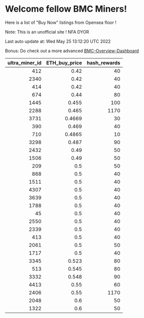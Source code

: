 # Welcome fellow BMC Miners!
Here is a list of "Buy Now" listings from Opensea floor !

Note: This is an unofficial site ! NFA DYOR

Last auto update at: Wed May 25 13:12:20 UTC 2022

Bonus: Do check out a more advanced [BMC-Overview-Dashboard](https://dune.com/defifunk/BMC-Overview-Dashboard)


|   ultra_miner_id |   ETH_buy_price |   hash_rewards |
|-----------------:|----------------:|---------------:|
|              412 |          0.42   |             40 |
|             2340 |          0.42   |             40 |
|              414 |          0.42   |             40 |
|              674 |          0.44   |             80 |
|             1445 |          0.455  |            100 |
|             2288 |          0.465  |           1170 |
|             3731 |          0.4669 |             30 |
|              390 |          0.469  |             40 |
|              710 |          0.4865 |             10 |
|             3298 |          0.487  |             90 |
|             2432 |          0.49   |             50 |
|             1506 |          0.49   |             50 |
|              209 |          0.5    |             50 |
|              868 |          0.5    |             40 |
|             1511 |          0.5    |             40 |
|             4307 |          0.5    |             40 |
|             3639 |          0.5    |             40 |
|             1788 |          0.5    |             40 |
|               45 |          0.5    |             40 |
|             2550 |          0.5    |             40 |
|             2339 |          0.5    |             40 |
|              413 |          0.5    |             40 |
|             2061 |          0.5    |             50 |
|             1717 |          0.5    |             40 |
|             3345 |          0.523  |             80 |
|              513 |          0.545  |             80 |
|             3332 |          0.548  |             90 |
|             4413 |          0.55   |             60 |
|             2406 |          0.55   |           1170 |
|             2048 |          0.6    |             50 |
|             1322 |          0.6    |             50 |